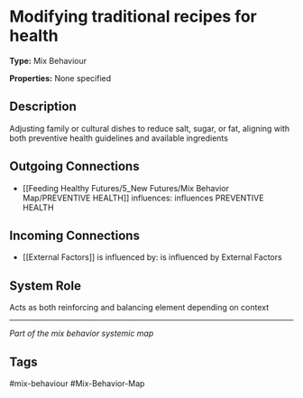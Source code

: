 # Modifying traditional recipes for health

**Type:** Mix Behaviour

**Properties:** None specified

## Description
Adjusting family or cultural dishes to reduce salt, sugar, or fat, aligning with both preventive health guidelines and available ingredients

## Outgoing Connections
- [[Feeding Healthy Futures/5_New Futures/Mix Behavior Map/PREVENTIVE HEALTH]] influences: influences PREVENTIVE HEALTH

## Incoming Connections
- [[External Factors]] is influenced by: is influenced by External Factors

## System Role
Acts as both reinforcing and balancing element depending on context

---
*Part of the mix behavior systemic map*

## Tags
#mix-behaviour #Mix-Behavior-Map
